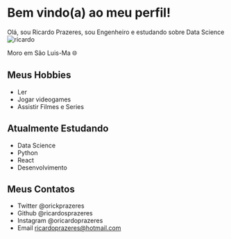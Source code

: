 # Bem vindo(a) ao meu perfil!

Olá, sou Ricardo Prazeres, sou Engenheiro e estudando sobre Data Science
![ricardo](https://user-images.githubusercontent.com/91542412/173365425-120f8bbe-a8f2-4da0-9fdf-59a8677e5d42.jpeg)

Moro em São Luis-Ma 🌐

## Meus Hobbies

- Ler
- Jogar videogames
- Assistir Filmes e Series

## Atualmente Estudando

- Data Science
- Python
- React
- Desenvolvimento

## Meus Contatos

- Twitter @orickprazeres
- Github @ricardosprazeres
- Instagram @oricardoprazeres
- Email ricardoprazeres@hotmail.com
